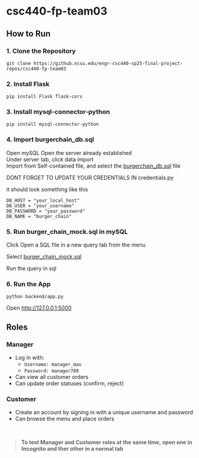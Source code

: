 # csc440-fp-team03
## How to Run
### 1. Clone the Repository
```
git clone https://github.ncsu.edu/engr-csc440-sp25-final-project-repos/csc440-fp-team03
```

### 2. Install Flask
```
pip install Flask flask-cors
```

### 3. Install mysql-connector-python
```
pip install mysql-connector-python
```

### 4. Import burgerchain_db.sql
Open mySQL
Open the server already established  
Under server tab, click data import  
Import from Self-contained file, and select the [burgerchain_db.sql](burgerchain_db.sql) file  

DONT FORGET TO UPDATE YOUR CREDENTIALS IN credentials.py

it should look something like this  
```
DB_HOST = "your_local_host"
DB_USER = "your_username"
DB_PASSWORD = "your_password"
DB_NAME = "burger_chain"
```

### 5. Run burger_chain_mock.sql in mySQL
Click Open a SQL file in a new query tab from the menu 

Select [burger_chain_mock.sql](burger_chain_mock.sql)

Run the query in sql

### 6. Run the App
```
python backend/app.py
```
Open http://127.0.0.1:5000

## Roles
### **Manager**

- Log in with:
  - `Username: manager_max`
  - `Password: manager789`
- Can view all customer orders
- Can update order statuses (confirm, reject)

### **Customer**

- Create an account by signing in with a unique username and password
- Can browse the menu and place orders

<br>

> **To test Manager and Customer roles at the same time, open one in Incognito and ther other in a normal tab**
